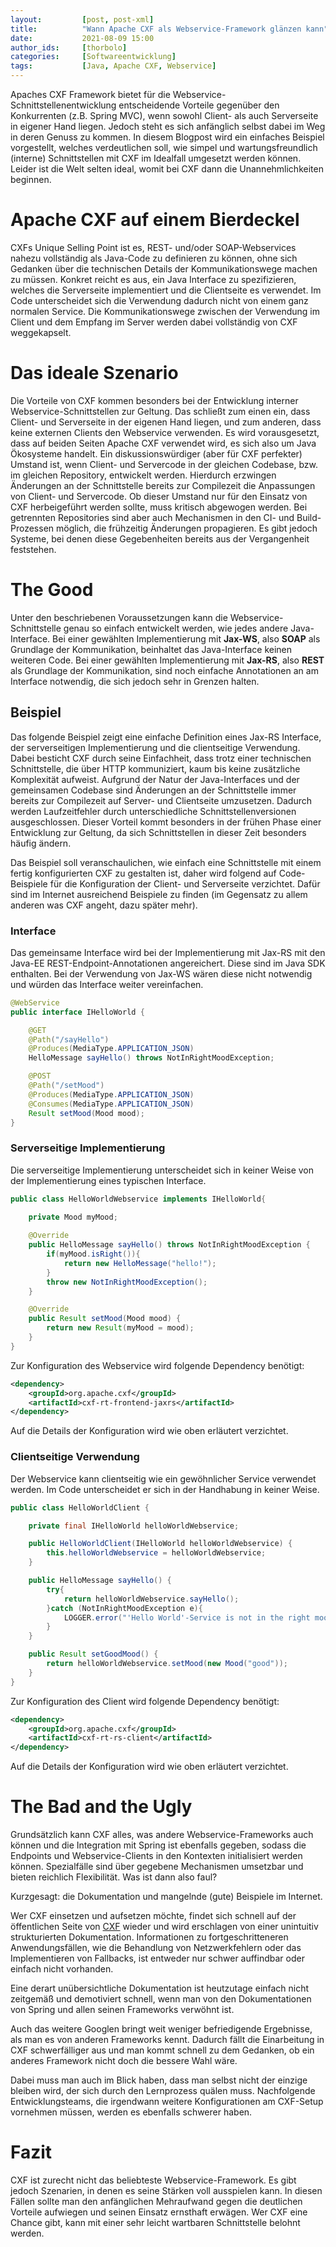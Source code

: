 ```yaml
---
layout:         [post, post-xml]              
title:          "Wann Apache CXF als Webservice-Framework glänzen kann"
date:           2021-08-09 15:00
author_ids:     [thorbolo]
categories:     [Softwareentwicklung]
tags:           [Java, Apache CXF, Webservice]
---
```


Apaches CXF Framework bietet für die Webservice-Schnittstellenentwicklung entscheidende Vorteile gegenüber den Konkurrenten (z.B. Spring MVC), wenn sowohl Client- als auch Serverseite in eigener Hand liegen. 
Jedoch steht es sich anfänglich selbst dabei im Weg in deren Genuss zu kommen. 
In diesem Blogpost wird ein einfaches Beispiel vorgestellt, welches verdeutlichen soll, wie simpel und wartungsfreundlich (interne) Schnittstellen mit CXF im Idealfall umgesetzt werden können.
Leider ist die Welt selten ideal, womit bei CXF dann die Unannehmlichkeiten beginnen.   

# Apache CXF auf einem Bierdeckel
CXFs Unique Selling Point ist es, REST- und/oder SOAP-Webservices nahezu vollständig als Java-Code zu definieren zu können, ohne sich Gedanken über die technischen Details der Kommunikationswege machen zu müssen.
Konkret reicht es aus, ein Java Interface zu spezifizieren, welches die Serverseite implementiert und die Clientseite es verwendet.
Im Code unterscheidet sich die Verwendung dadurch nicht von einem ganz normalen Service.
Die Kommunikationswege zwischen der Verwendung im Client und dem Empfang im Server werden dabei vollständig von CXF weggekapselt.  

# Das ideale Szenario
Die Vorteile von CXF kommen besonders bei der Entwicklung interner Webservice-Schnittstellen zur Geltung.
Das schließt zum einen ein, dass Client- und Serverseite in der eigenen Hand liegen, und zum anderen, dass keine externen Clients den Webservice verwenden.
Es wird vorausgesetzt, dass auf beiden Seiten Apache CXF verwendet wird, es sich also um Java Ökosysteme handelt.
Ein diskussionswürdiger (aber für CXF perfekter) Umstand ist, wenn Client- und Servercode in der gleichen Codebase, bzw. im gleichen Repository, entwickelt werden. 
Hierdurch erzwingen Änderungen an der Schnittstelle bereits zur Compilezeit die Anpassungen von Client- und Servercode.
Ob dieser Umstand nur für den Einsatz von CXF herbeigeführt werden sollte, muss kritisch abgewogen werden. 
Bei getrennten Repositories sind aber auch Mechanismen in den CI- und Build-Prozessen möglich, die frühzeitig Änderungen propagieren.
Es gibt jedoch Systeme, bei denen diese Gegebenheiten bereits aus der Vergangenheit feststehen.

# The Good
Unter den beschriebenen Voraussetzungen kann die Webservice-Schnittstelle genau so einfach entwickelt werden, wie jedes andere Java-Interface.
Bei einer gewählten Implementierung mit **Jax-WS**, also **SOAP** als Grundlage der Kommunikation, beinhaltet das Java-Interface keinen weiteren Code.
Bei einer gewählten Implementierung mit **Jax-RS**, also **REST** als Grundlage der Kommunikation, sind noch einfache Annotationen an am Interface notwendig, die sich jedoch sehr in Grenzen halten.

## Beispiel 
Das folgende Beispiel zeigt eine einfache Definition eines Jax-RS Interface, der serverseitigen Implementierung und die clientseitige Verwendung.
Dabei besticht CXF durch seine Einfachheit, dass trotz einer technischen Schnittstelle, die über HTTP kommuniziert, kaum bis keine zusätzliche Komplexität aufweist.
Aufgrund der Natur der Java-Interfaces und der gemeinsamen Codebase sind Änderungen an der Schnittstelle immer bereits zur Compilezeit auf Server- und Clientseite umzusetzen.
Dadurch werden Laufzeitfehler durch unterschiedliche Schnittstellenversionen ausgeschlossen.
Dieser Vorteil kommt besonders in der frühen Phase einer Entwicklung zur Geltung, da sich Schnittstellen in dieser Zeit besonders häufig ändern.

Das Beispiel soll veranschaulichen, wie einfach eine Schnittstelle mit einem fertig konfigurierten CXF zu gestalten ist, daher wird folgend auf Code-Beispiele für die Konfiguration der Client- und Serverseite verzichtet.
Dafür sind im Internet ausreichend Beispiele zu finden (im Gegensatz zu allem anderen was CXF angeht, dazu später mehr).

### Interface
Das gemeinsame Interface wird bei der Implementierung mit Jax-RS mit den Java-EE REST-Endpoint-Annotationen angereichert.
Diese sind im Java SDK enthalten. 
Bei der Verwendung von Jax-WS wären diese nicht notwendig und würden das Interface weiter vereinfachen.

```java
@WebService
public interface IHelloWorld {

    @GET
    @Path("/sayHello")
    @Produces(MediaType.APPLICATION_JSON)
    HelloMessage sayHello() throws NotInRightMoodException;

    @POST
    @Path("/setMood")
    @Produces(MediaType.APPLICATION_JSON)
    @Consumes(MediaType.APPLICATION_JSON)
    Result setMood(Mood mood);
}
```

### Serverseitige Implementierung
Die serverseitige Implementierung unterscheidet sich in keiner Weise von der Implementierung eines typischen Interface. 

```java
public class HelloWorldWebservice implements IHelloWorld{

    private Mood myMood;
    
    @Override
    public HelloMessage sayHello() throws NotInRightMoodException {
        if(myMood.isRight()){
            return new HelloMessage("hello!");
        }
        throw new NotInRightMoodException();
    }

    @Override
    public Result setMood(Mood mood) {
        return new Result(myMood = mood);
    }
}
```

Zur Konfiguration des Webservice wird folgende Dependency benötigt:
```xml
<dependency>
    <groupId>org.apache.cxf</groupId>
    <artifactId>cxf-rt-frontend-jaxrs</artifactId>
</dependency>
```

Auf die Details der Konfiguration wird wie oben erläutert verzichtet.


### Clientseitige Verwendung
Der Webservice kann clientseitig wie ein gewöhnlicher Service verwendet werden.
Im Code unterscheidet er sich in der Handhabung in keiner Weise. 

```java
public class HelloWorldClient {

    private final IHelloWorld helloWorldWebservice;

    public HelloWorldClient(IHelloWorld helloWorldWebservice) {
        this.helloWorldWebservice = helloWorldWebservice;
    }

    public HelloMessage sayHello() {
        try{
            return helloWorldWebservice.sayHello();
        }catch (NotInRightMoodException e){
            LOGGER.error("'Hello World'-Service is not in the right mood to say hello", e);
        }
    }

    public Result setGoodMood() {
        return helloWorldWebservice.setMood(new Mood("good"));
    }
}
```

Zur Konfiguration des Client wird folgende Dependency benötigt:
```xml
<dependency>
    <groupId>org.apache.cxf</groupId>
    <artifactId>cxf-rt-rs-client</artifactId>
</dependency>
```

Auf die Details der Konfiguration wird wie oben erläutert verzichtet.

# The Bad and the Ugly
Grundsätzlich kann CXF alles, was andere Webservice-Frameworks auch können und die Integration mit Spring ist ebenfalls gegeben, sodass die Endpoints und Webservice-Clients in den Kontexten initialisiert werden können.
Spezialfälle sind über gegebene Mechanismen umsetzbar und bieten reichlich Flexibilität.
Was ist dann also faul?

Kurzgesagt: die Dokumentation und mangelnde (gute) Beispiele im Internet.

Wer CXF einsetzen und aufsetzen möchte, findet sich schnell auf der öffentlichen Seite von [CXF](https://cxf.apache.org/) wieder und wird erschlagen von einer unintuitiv strukturierten Dokumentation.
Informationen zu fortgeschritteneren Anwendungsfällen, wie die Behandlung von Netzwerkfehlern oder das Implementieren von Fallbacks, ist entweder nur schwer auffindbar oder einfach nicht vorhanden.

Eine derart unübersichtliche Dokumentation ist heutzutage einfach nicht zeitgemäß und demotiviert schnell, wenn man von den Dokumentationen von Spring und allen seinen Frameworks verwöhnt ist.

Auch das weitere Googlen bringt weit weniger befriedigende Ergebnisse, als man es von anderen Frameworks kennt.
Dadurch fällt die Einarbeitung in CXF schwerfälliger aus und man kommt schnell zu dem Gedanken, ob ein anderes Framework nicht doch die bessere Wahl wäre.

Dabei muss man auch im Blick haben, dass man selbst nicht der einzige bleiben wird, der sich durch den Lernprozess quälen muss.
Nachfolgende Entwicklungsteams, die irgendwann weitere Konfigurationen am CXF-Setup vornehmen müssen, werden es ebenfalls schwerer haben.

# Fazit
CXF ist zurecht nicht das beliebteste Webservice-Framework. 
Es gibt jedoch Szenarien, in denen es seine Stärken voll ausspielen kann. 
In diesen Fällen sollte man den anfänglichen Mehraufwand gegen die deutlichen Vorteile aufwiegen und seinen Einsatz ernsthaft erwägen.
Wer CXF eine Chance gibt, kann mit einer sehr leicht wartbaren Schnittstelle belohnt werden. 
